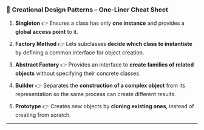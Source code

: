 ### 🧩 **Creational Design Patterns – One-Liner Cheat Sheet**

1. **Singleton**
   👉 Ensures a class has only **one instance** and provides a **global access point** to it.

2. **Factory Method**
   👉 Lets subclasses **decide which class to instantiate** by defining a common interface for object creation.

3. **Abstract Factory**
   👉 Provides an interface to **create families of related objects** without specifying their concrete classes.

4. **Builder**
   👉 Separates the **construction of a complex object** from its representation so the same process can create different results.

5. **Prototype**
   👉 Creates new objects by **cloning existing ones**, instead of creating from scratch.

---

